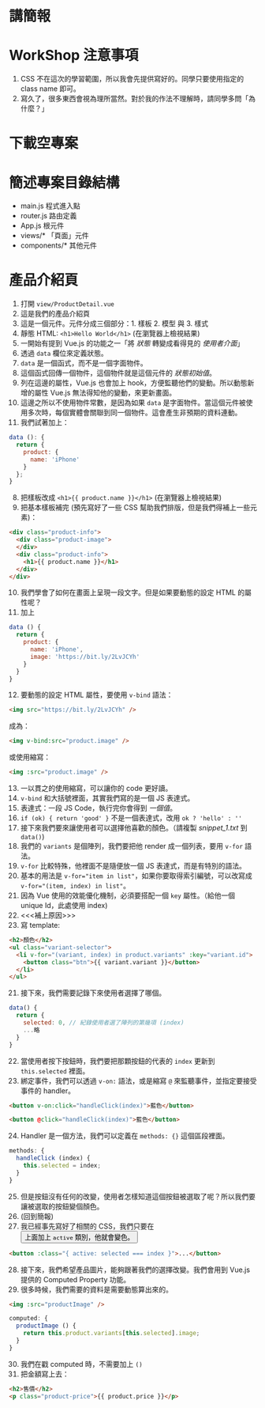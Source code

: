 # 講簡報

# WorkShop 注意事項

1. CSS 不在這次的學習範圍，所以我會先提供寫好的。同學只要使用指定的 class name 即可。
2. 寫久了，很多東西會視為理所當然。對於我的作法不理解時，請同學多問「為什麼？」

# 下載空專案

# 簡述專案目錄結構

- main.js 程式進入點
- router.js 路由定義
- App.js 根元件
- views/* 「頁面」元件
- components/* 其他元件

# 產品介紹頁

1. 打開 `view/ProductDetail.vue`
2. 這是我們的產品介紹頁
3. 這是一個元件。元件分成三個部分：1. 樣板 2. 模型 與 3. 樣式
4. 靜態 HTML: `<h1>Hello World</h1>` (在瀏覽器上檢視結果)
5. 一開始有提到 Vue.js 的功能之一「將 *狀態* 轉變成看得見的 *使用者介面*」
6. 透過 `data` 欄位來定義狀態。
  1. `data` 是一個函式，而不是一個字面物件。
  2. 這個函式回傳一個物件，這個物件就是這個元件的 *狀態初始值*。
  3. 列在這邊的屬性，Vue.js 也會加上 hook，方便監聽他們的變動。所以動態新增的屬性 Vue.js 無法得知他的變動，來更新畫面。
  4. 這邊之所以不使用物件常數，是因為如果 `data` 是字面物件。當這個元件被使用多次時，每個實體會關聯到同一個物件。這會產生非預期的資料連動。
7. 我們試著加上：

```js
data (): {
  return {
    product: {
      name: 'iPhone'
    }
  };
}
```

8. 把樣板改成 `<h1>{{ product.name }}</h1>` (在瀏覽器上檢視結果)
9. 把基本樣板補完 (預先寫好了一些 CSS 幫助我們排版，但是我們得補上一些元素)：

```html
<div class="product-info">
  <div class="product-image">
  </div>
  <div class="product-info">
    <h1>{{ product.name }}</h1>
  </div>
</div>
```

10. 我們學會了如何在畫面上呈現一段文字。但是如果要動態的設定 HTML 的屬性呢？
11. 加上

```js
data () {
  return {
    product: {
      name: 'iPhone',
      image: 'https://bit.ly/2LvJCYh'
    }
  }
}
```

12. 要動態的設定 HTML 屬性，要使用 `v-bind` 語法：

```html
<img src="https://bit.ly/2LvJCYh" />
```

成為：

```html
<img v-bind:src="product.image" />
```

或使用縮寫：

```html
<img :src="product.image" />
```

13. 一以貫之的使用縮寫，可以讓你的 code 更好讀。
14. `v-bind` 和大括號裡面，其實我們寫的是一個 JS 表達式。
  1. 表達式：一段 JS Code，執行完你會得到 *一個值*。
  2. `if (ok) { return 'good' }` 不是一個表達式，改用 `ok ? 'hello' : ''`
15. 接下來我們要來讓使用者可以選擇他喜歡的顏色。（請複製 *snippet_1.txt* 到 `data()`)
16. 我們的 `variants` 是個陣列，我們要把他 render 成一個列表，要用 `v-for` 語法。
17. `v-for` 比較特殊，他裡面不是隨便放一個 JS 表達式，而是有特別的語法。
18. 基本的用法是 `v-for="item in list"`，如果你要取得索引編號，可以改寫成 `v-for="(item, index) in list"`。
19. 因為 Vue 使用的效能優化機制，必須要搭配一個 `key` 屬性。（給他一個 unique Id，此處使用 index)
  1. <<<補上原因>>>
20. 寫 template:

```html
<h2>顏色</h2>
<ul class="variant-selector">
  <li v-for="(variant, index) in product.variants" :key="variant.id">
    <button class="btn">{{ variant.variant }}</button>
  </li>
</ul>
```

21. 接下來，我們需要記錄下來使用者選擇了哪個。

```js
data() {
  return {
    selected: 0, // 紀錄使用者選了陣列的第幾項 (index)
    ...略
  }
}
```

22. 當使用者按下按鈕時，我們要把那顆按鈕的代表的 `index` 更新到 `this.selected` 裡面。
23. 綁定事件，我們可以透過 `v-on:` 語法，或是縮寫 `@` 來監聽事件，並指定要接受事件的 handler。

```html
<button v-on:click="handleClick(index)">藍色</button>
```

```html
<button @click="handleClick(index)">藍色</button>
```

24. Handler 是一個方法，我們可以定義在 `methods: {}` 這個區段裡面。

```js
methods: {
  handleClick (index) {
    this.selected = index;
  }
}
```

25. 但是按鈕沒有任何的改變，使用者怎樣知道這個按鈕被選取了呢？所以我們要讓被選取的按鈕變個顏色。
26. (回到簡報)
27. 我已經事先寫好了相關的 CSS，我們只要在 <button> 上面加上 `active` 類別，他就會變色。

```html
<button :class="{ active: selected === index }">...</button>
```

28. 接下來，我們希望產品圖片，能夠跟著我們的選擇改變。我們會用到 Vue.js 提供的 Computed Property 功能。
29. 很多時候，我們需要的資料是需要動態算出來的。

```html
<img :src="productImage" />
```

```js
computed: {
  productImage () {
    return this.product.variants[this.selected].image;
  }
}
```

30. 我們在戳 computed 時，不需要加上 `()`
31. 把金額寫上去：

```html
<h2>售價</h2>
<p class="product-price">{{ product.price }}</p>
```
